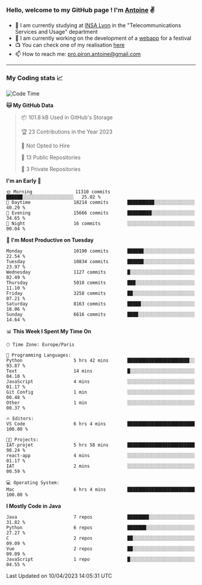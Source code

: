 ### Hello, welcome to my GitHub page ! I'm [Antoine](https://github.com/AntoinePiron) ✌️

- 🌱 I am currently studying at [INSA Lyon](https://www.insa-lyon.fr) in the "Telecommunications Services and Usage" department
- 🔭 I am currently working on the development of a [webapp](https://github.com/24HeuresINSA/Overbookd) for a festival
- 📺 You can check one of my realisation [here](https://astustc.fr)
- 📫 How to reach me: [pro.piron.antoine@gmail.com](mailto:pro.piron.antoine@gmail.com)

---

### My Coding stats 📈
<!--START_SECTION:waka-->
![Code Time](http://img.shields.io/badge/Code%20Time-72%20hrs%2045%20mins-blue)

**🐱 My GitHub Data** 

> 📦 101.8 kB Used in GitHub's Storage 
 > 
> 🏆 23 Contributions in the Year 2023
 > 
> 🚫 Not Opted to Hire
 > 
> 📜 13 Public Repositories 
 > 
> 🔑 3 Private Repositories 
 > 
**I'm an Early 🐤** 

```text
🌞 Morning                11310 commits       ██████░░░░░░░░░░░░░░░░░░░   25.02 % 
🌆 Daytime                18214 commits       ██████████░░░░░░░░░░░░░░░   40.29 % 
🌃 Evening                15666 commits       █████████░░░░░░░░░░░░░░░░   34.65 % 
🌙 Night                  16 commits          ░░░░░░░░░░░░░░░░░░░░░░░░░   00.04 % 
```
📅 **I'm Most Productive on Tuesday** 

```text
Monday                   10190 commits       ██████░░░░░░░░░░░░░░░░░░░   22.54 % 
Tuesday                  10834 commits       ██████░░░░░░░░░░░░░░░░░░░   23.97 % 
Wednesday                1127 commits        █░░░░░░░░░░░░░░░░░░░░░░░░   02.49 % 
Thursday                 5018 commits        ███░░░░░░░░░░░░░░░░░░░░░░   11.10 % 
Friday                   3258 commits        ██░░░░░░░░░░░░░░░░░░░░░░░   07.21 % 
Saturday                 8163 commits        █████░░░░░░░░░░░░░░░░░░░░   18.06 % 
Sunday                   6616 commits        ████░░░░░░░░░░░░░░░░░░░░░   14.64 % 
```


📊 **This Week I Spent My Time On** 

```text
🕑︎ Time Zone: Europe/Paris

💬 Programming Languages: 
Python                   5 hrs 42 mins       ███████████████████████░░   93.87 % 
Text                     14 mins             █░░░░░░░░░░░░░░░░░░░░░░░░   04.10 % 
JavaScript               4 mins              ░░░░░░░░░░░░░░░░░░░░░░░░░   01.17 % 
Git Config               1 min               ░░░░░░░░░░░░░░░░░░░░░░░░░   00.48 % 
Other                    1 min               ░░░░░░░░░░░░░░░░░░░░░░░░░   00.37 % 

🔥 Editors: 
VS Code                  6 hrs 4 mins        █████████████████████████   100.00 % 

🐱‍💻 Projects: 
IAT-projet               5 hrs 58 mins       █████████████████████████   98.24 % 
react-app                4 mins              ░░░░░░░░░░░░░░░░░░░░░░░░░   01.17 % 
IAT                      2 mins              ░░░░░░░░░░░░░░░░░░░░░░░░░   00.59 % 

💻 Operating System: 
Mac                      6 hrs 4 mins        █████████████████████████   100.00 % 
```

**I Mostly Code in Java** 

```text
Java                     7 repos             ████████░░░░░░░░░░░░░░░░░   31.82 % 
Python                   6 repos             ███████░░░░░░░░░░░░░░░░░░   27.27 % 
C                        2 repos             ██░░░░░░░░░░░░░░░░░░░░░░░   09.09 % 
Vue                      2 repos             ██░░░░░░░░░░░░░░░░░░░░░░░   09.09 % 
JavaScript               1 repo              █░░░░░░░░░░░░░░░░░░░░░░░░   04.55 % 
```




 Last Updated on 10/04/2023 14:05:31 UTC
<!--END_SECTION:waka-->
